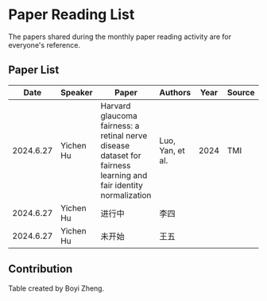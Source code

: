 # Paper Reading List

The papers shared during the monthly paper reading activity are for everyone's reference.

## Paper List

| Date | Speaker | Paper | Authors | Year |Source |
| ---- | ----------------------------- | ------------------- | ------ |------ |--------|
| 2024.6.27   | Yichen Hu| Harvard glaucoma fairness: a retinal nerve disease dataset for fairness learning and fair identity normalization | Luo, Yan, et al. | 2024 | TMI |
| 2024.6.27   | Yichen Hu| 进行中 | 李四   |
| 2024.6.27   | Yichen Hu| 未开始 | 王五   |


## Contribution

Table created by Boyi Zheng.



